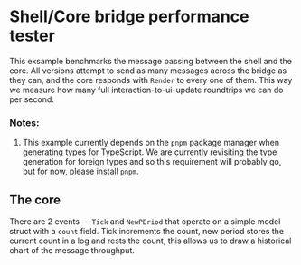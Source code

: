 # Shell/Core bridge performance tester

This exsample benchmarks the message passing between the shell and the core.
All versions attempt to send as many messages across the bridge as they can,
and the core responds with `Render` to every one of them. This way we measure
how many full interaction-to-ui-update roundtrips we can do per second.

### Notes:

1. This example currently depends on the `pnpm` package manager when generating
   types for TypeScript. We are currently revisiting the type generation for
   foreign types and so this requirement will probably go, but for now, please
   [install `pnpm`](https://pnpm.io/installation).

## The core

There are 2 events — `Tick` and `NewPEriod` that operate on a
simple model struct with a `count` field. Tick increments the count, new period
stores the current count in a log and rests the count, this allows us to draw
a historical chart of the message throughput.
